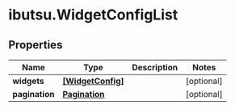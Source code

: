 # ibutsu.WidgetConfigList

## Properties

Name | Type | Description | Notes
------------ | ------------- | ------------- | -------------
**widgets** | [**[WidgetConfig]**](WidgetConfig.md) |  | [optional] 
**pagination** | [**Pagination**](Pagination.md) |  | [optional] 


